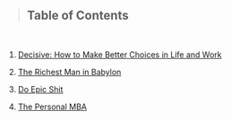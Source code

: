 > ## Table of Contents

&nbsp;

1. [Decisive: How to Make Better Choices in Life and Work](SummariesWithNotes/Book-Decisive.md)

2. [The Richest Man in Babylon](SummariesWithNotes/Book-The_Richest_Man_Babylon.md)

3. [Do Epic Shit](SummariesWithNotes/Book-DoEpicShit.md)

4. [The Personal MBA](SummariesWithNotes/The-Personal-MBA.md)